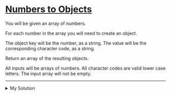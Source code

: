 # [Numbers to Objects](https://www.codewars.com/kata/57ced2c1c6fdc22123000316)

You will be given an array of numbers.

For each number in the array you will need to create an object.

The object key will be the number, as a string. The value will be the corresponding character code, as a string.

Return an array of the resulting objects.

All inputs will be arrays of numbers. All character codes are valid lower case letters. The input array will not be empty.

---

<details><summary>My Solution</summary>

````js
function numObj(s){
  return s.map(v => ({[v.toString()]: String.fromCharCode(v)}))
}
```

</details>
````
